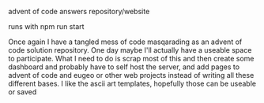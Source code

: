 advent of code answers repository/website

runs with npm run start


Once again I have a tangled mess of code masqarading as an advent of code solution repository.
One day maybe I'll actually have a useable space to participate.
What I need to do is scrap most of this and then create some dashboard and probably have to self
host the server, and add pages to advent of code and eugeo or other web projects instead of
writing all these different bases.
I like the ascii art templates, hopefully those can be useable or saved
